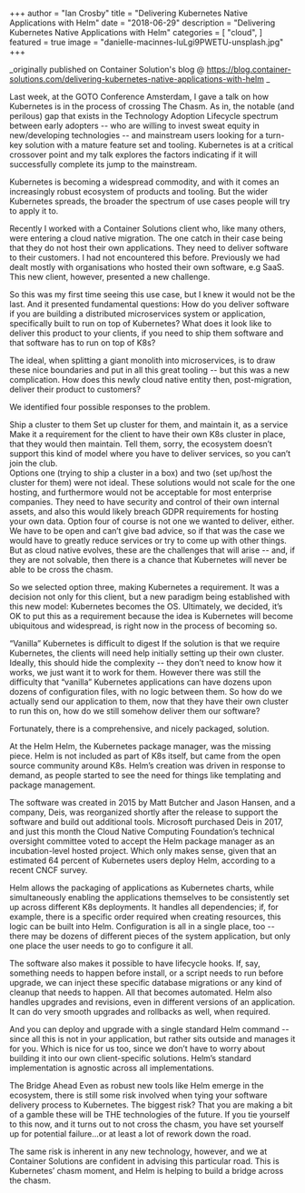 +++
author = "Ian Crosby"
title = "Delivering Kubernetes Native Applications with Helm"
date = "2018-06-29"
description = "Delivering Kubernetes Native Applications with Helm"
categories = [
    "cloud",
]
featured = true
image = "danielle-macinnes-IuLgi9PWETU-unsplash.jpg"
+++

_originally published on Container Solution's blog @ https://blog.container-solutions.com/delivering-kubernetes-native-applications-with-helm _

Last week, at the GOTO Conference Amsterdam, I gave a talk on how Kubernetes is in the process of crossing The Chasm. As in, the notable (and perilous) gap that exists in the Technology Adoption Lifecycle spectrum between early adopters -- who are willing to invest sweat equity in new/developing technologies -- and mainstream users looking for a turn-key solution with a mature feature set and tooling. Kubernetes is at a critical crossover point and my talk explores the factors indicating if it will successfully complete its jump to the mainstream.

Kubernetes is becoming a widespread commodity, and with it comes an increasingly robust ecosystem of products and tooling. But the wider Kubernetes spreads, the broader the spectrum of use cases people will try to apply it to.

Recently I worked with a Container Solutions client who, like many others, were entering a cloud native migration. The one catch in their case being that they do not host their own applications. They need to deliver software to their customers. I had not encountered this before. Previously we had dealt mostly with organisations who hosted their own software, e.g SaaS. This new client, however, presented a new challenge.

So this was my first time seeing this use case, but I knew it would not be the last. And it presented fundamental questions: How do you deliver software if you are building a distributed microservices system or application, specifically built to run on top of Kubernetes?  What does it look like to deliver this product to your clients, if you need to ship them software and that software has to run on top of K8s?

The ideal, when splitting a giant monolith into microservices, is to draw these nice boundaries and put in all this great tooling -- but this was a new complication. How does this newly cloud native entity then, post-migration,  deliver their product to customers?

We identified four possible responses to the problem.

Ship a cluster to them
Set up cluster for them, and maintain it, as a service
Make it a requirement for the client to have their own K8s cluster in place, that they would then maintain.
Tell them, sorry, the ecosystem doesn’t support this kind of model where you have to deliver services, so you can’t join the club.  
Options one (trying to ship a cluster in a box) and two (set up/host the cluster for them) were not ideal. These solutions would not scale for the one hosting, and furthermore would not be acceptable for most enterprise companies. They need to have security and control of their own internal assets, and also this would likely breach GDPR requirements for hosting your own data. Option four of course is not one we wanted to deliver, either. We have to be open and can’t give bad advice, so if that was the case we would have to greatly reduce services or try to come up with other things. But as cloud native evolves, these are the challenges that will arise -- and, if they are not solvable, then there is a chance that Kubernetes will never be able to be cross the chasm.

So we selected option three, making Kubernetes a requirement. It was a decision not only for this client, but a new paradigm being established with this new model: Kubernetes becomes the OS. Ultimately, we decided, it’s OK to put this as a requirement because the idea is Kubernetes will become ubiquitous and widespread, is right now in the process of becoming so.

“Vanilla” Kubernetes is difficult to digest
If the solution is that we require Kubernetes,  the clients will need help initially setting up their own cluster. Ideally, this should hide the complexity -- they don’t need to know how it works, we just want it to work for them. However there was still the difficulty that “vanilla” Kubernetes applications can have dozens upon dozens of configuration files, with no logic between them. So how do we actually send our application to them, now that they have their own cluster to run this on, how do we still somehow deliver them our software?

Fortunately, there is a comprehensive, and nicely packaged, solution.

At the Helm
Helm, the Kubernetes package manager, was the missing piece. Helm is not included as part of K8s itself, but came from the open source community around K8s. Helm’s creation was driven in response to demand, as people started to see the need for things like templating and  package management.

The software was created in 2015 by Matt Butcher and  Jason Hansen, and a company, Deis, was reorganized shortly after the release to support the software and build out additional tools. Microsoft purchased Deis in 2017, and just this month the Cloud Native Computing Foundation’s technical oversight committee voted to accept the Helm package manager as an incubation-level hosted project.  Which only makes sense, given that an estimated 64 percent of Kubernetes users deploy Helm, according to a recent CNCF survey.

Helm allows the packaging of applications as Kubernetes charts, while simultaneously enabling the applications themselves to be consistently set up across different K8s deployments. It handles all dependencies; if, for example, there is a specific order required when creating resources, this logic can be built into Helm. Configuration is all in a single place, too -- there may be dozens of different pieces of the system application, but only one place the user needs to go to configure it all.

The software also makes it possible to have lifecycle hooks. If, say, something needs to happen before install, or a script needs to run before upgrade, we can inject these specific database migrations or any kind of cleanup that needs to happen. All that becomes automated. Helm also handles upgrades and revisions, even in different versions of an application. It can do very smooth upgrades and rollbacks as well, when required.

And you can deploy and upgrade with a single standard Helm command -- since all this is not in your application, but rather sits outside and manages it for you. Which is nice for us too, since we don’t have to worry about building it into our own client-specific solutions. Helm’s standard implementation is agnostic across all implementations.

The Bridge Ahead
Even as robust new tools like Helm emerge in the ecosystem, there is still some risk involved when tying your software delivery process to Kubernetes. The biggest risk? That you are making a bit of a gamble these will be THE technologies of the future. If you tie yourself to this now, and it turns out to not cross the chasm, you have set yourself up for potential failure...or at least a lot of rework down the road.  

The same risk is inherent in any new technology, however, and we at Container Solutions are confident in advising this particular road. This is Kubernetes’ chasm moment, and Helm is helping to build a bridge across the chasm.